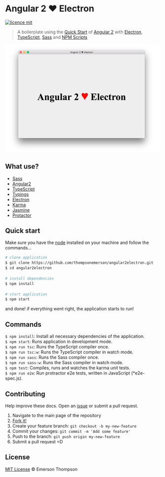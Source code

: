 # Angular 2 ♥ Electron
[![licence mit](https://img.shields.io/badge/licence-MIT-blue.svg)](http://thompsonemerson.mit-license.org/)

> A boilerplate using the [Quick Start](https://github.com/angular/quickstart) of [Angular 2](https://angular.io/) with [Electron](http://electron.atom.io/), [TypeScript](https://www.typescriptlang.org/), [Sass](http://sass-lang.com/) and [NPM Scripts](https://docs.npmjs.com/misc/scripts)

<p align="center">
  <img src="https://github.com/thompsonemerson/angular2electron/blob/master/screenshot.png?raw=true">
</p>

## What use?
- [Sass](http://sass-lang.com/)
- [Angular2](https://angular.io/)
- [TypeScript](https://www.typescriptlang.org/)
- [Typings](https://github.com/typings/typings)
- [Electron](http://electron.atom.io/)
- [Karma](https://karma-runner.github.io/)
- [Jasmine](http://jasmine.github.io/)
- [Protactor](http://www.protractortest.org)

## Quick start
Make sure you have the [node](https://nodejs.org/en/) installed on your machine and follow the commands...

```bash
# clone application
$ git clone https://github.com/thompsonemerson/angular2electron.git
$ cd angular2electron

# install dependencies
$ npm install

# start application
$ npm start
```

and done!
if everything went right, the application starts to run!


## Commands
`$ npm install`: Install all necessary dependencies of the application. </br>
`$ npm start`: Runs application in development mode. </br>
`$ npm run tsc`: Runs the TypeScript compiler once. </br>
`$ npm run tsc:w`: Runs the TypeScript compiler in watch mode. </br>
`$ npm run sass`: Runs the Sass compiler once. </br>
`$ npm run sass:w`: Runs the Sass compiler in watch mode. </br>
`$ npm test`: Compiles, runs and watches the karma unit tests. </br>
`$ npm run e2e`: Run protractor e2e tests, written in JavaScript (*e2e-spec.js). </br>


## Contributing
Help improve these docs. Open an [issue](https://github.com/thompsonemerson/angular2electron/issues/new) or submit a pull request.

1. Navigate to the main page of the repository
1. [Fork it!](https://github.com/thompsonemerson/angular2electron#fork-destination-box)
1. Create your feature branch: `git checkout -b my-new-feature`
1. Commit your changes: `git commit -m 'Add some feature'`
1. Push to the branch: `git push origin my-new-feature`
1. Submit a pull request =D


## License
[MIT License](http://thompsonemerson.mit-license.org/) © Emerson Thompson
